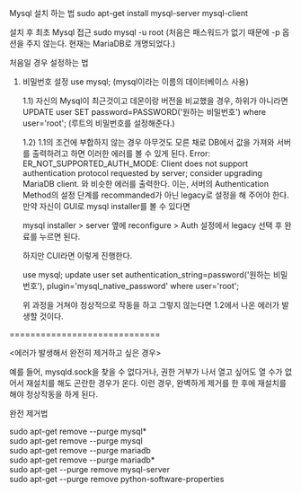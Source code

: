 ﻿Mysql 설치 하는 법
	sudo apt-get install mysql-server mysql-client

설치 후 최초 Mysql 접근
	sudo mysql -u root (처음은 패스워드가 없기 때문에 -p 옵션을 주지 않는다. 현재는 MariaDB로 개명되었다.)

처음일 경우 설정하는 법

1. 비밀번호 설정
	use mysql; (mysql이라는 이름의 데이터베이스 사용)

	1.1) 자신의 Mysql이 최근것이고 데몬이랑 버전을 비교했을 경우, 하위가 아니라면
		UPDATE user SET password=PASSWORD('원하는 비밀번호') where user='root'; (루트의 비밀번호를 설정해준다.)

	1.2) 1.1의 조건에 부합하지 않는 경우
		아무것도 모른 채로 DB에서 값을 가져와 서버를 출력하려고 하면 이러한 에러를 볼 수 있게 된다.
		Error: ER_NOT_SUPPORTED_AUTH_MODE: Client does not support authentication protocol requested by server; consider upgrading MariaDB client. 와 비슷한 에러를 출력한다. 이는, 서버의 Authentication Method의 설정 단계를 recommanded가 아닌 legacy로 설정을 해 주어야 한다. 만약 자신이 GUI로 mysql installer를 볼 수 있다면

	mysql installer > server 옆에 reconfigure > Auth 설정에서 legacy 선택 후 완료를 누르면 된다.

	하지만 CUI라면 이렇게 진행한다.

	use mysql;
	update user set authentication_string=password('원하는 비밀번호'), plugin='mysql_native_password' where user='root';

	위 과정을 거쳐야 정상적으로 작동을 하고 그렇지 않는다면 1.2에서 나온 에러가 발생할 것이다.

=============================

<에러가 발생해서 완전히 제거하고 싶은 경우>

예를 들어, mysqld.sock을 찾을 수 없다거나, 권한 거부가 나서 열고 싶어도 열 수가 없어서 재설치를 해도 곤란한 경우가 온다. 이런 경우, 완벽하게 제거를 한 후에 재설치를 해야 정상작동을 하게 된다.

완전 제거법

sudo apt-get remove --purge mysql*  
sudo apt-get remove --purge mysql  
sudo apt-get remove --purge mariadb  
sudo apt-get remove --purge mariadb*  
sudo apt-get --purge remove mysql-server  
sudo apt-get --purge remove python-software-properties  
